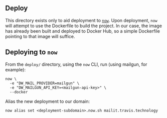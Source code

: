 ## Deploy

This directory exists only to aid deployment to [`now`](https://zeit.co/now). Upon deployment, `now` will attempt to
use the Dockerfile to build the project. In our case, the image has already been built and deployed to Docker Hub, so
 a simple Dockerfile pointing to that image will suffice.

Deploying to `now`
---

From the `deploy/` directory, using the `now` CLI, run (using mailgun, for example):

```
now \
  -e "DW_MAIL_PROVIDER=mailgun" \
  -e "DW_MAILGUN_API_KEY=<mailgun-api-key>" \
  --docker
  ```

Alias the new deployment to our domain:

`now alias set <deployment-subdomain>.now.sh mailit.travis.technology`
